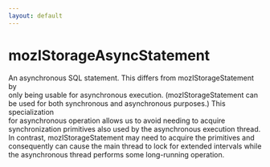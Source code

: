 ```yaml
---
layout: default
---
```


# mozIStorageAsyncStatement #
  
An asynchronous SQL statement.  This differs from mozIStorageStatement by  
only being usable for asynchronous execution.  (mozIStorageStatement can  
be used for both synchronous and asynchronous purposes.)  This specialization  
for asynchronous operation allows us to avoid needing to acquire  
synchronization primitives also used by the asynchronous execution thread.  
In contrast, mozIStorageStatement may need to acquire the primitives and  
consequently can cause the main thread to lock for extended intervals while  
the asynchronous thread performs some long-running operation.  
  
